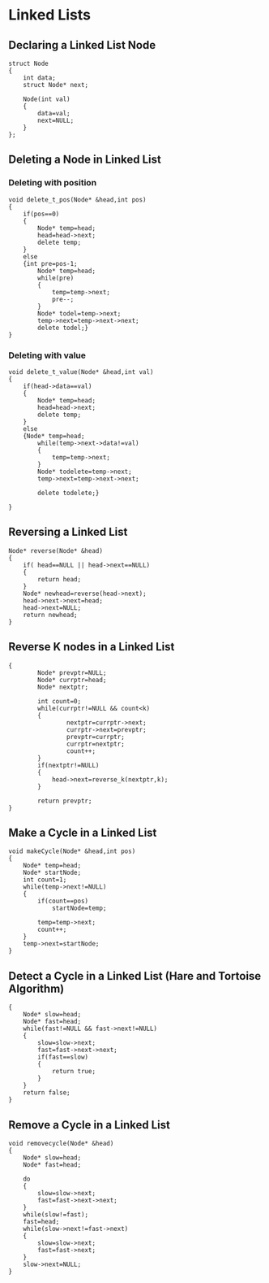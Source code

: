 # Linked Lists 

## Declaring a Linked List Node 
```
struct Node
{
	int data;
	struct Node* next;

	Node(int val)
	{
		data=val;
		next=NULL;
	}
};
```
## Deleting a Node in Linked List

### Deleting with position 
```
void delete_t_pos(Node* &head,int pos)
{
	if(pos==0)
	{
		Node* temp=head;
		head=head->next;
		delete temp;
	}
	else
	{int pre=pos-1;
		Node* temp=head;
		while(pre)
		{
			temp=temp->next;
			pre--;
		}
		Node* todel=temp->next;
		temp->next=temp->next->next;
		delete todel;}
}
```
### Deleting with value
```
void delete_t_value(Node* &head,int val)
{
	if(head->data==val)
	{
		Node* temp=head;
		head=head->next;
		delete temp;
	}
	else
	{Node* temp=head;
		while(temp->next->data!=val)
		{
			temp=temp->next;
		}
		Node* todelete=temp->next;
		temp->next=temp->next->next;
	
		delete todelete;}

}
```

## Reversing a Linked List 
```
Node* reverse(Node* &head)
{
	if( head==NULL || head->next==NULL)
	{
		return head;
	}
	Node* newhead=reverse(head->next);
	head->next->next=head;
	head->next=NULL;
	return newhead;
}
```

## Reverse K nodes in a Linked List 
```
{
		Node* prevptr=NULL;
		Node* currptr=head;
		Node* nextptr;

		int count=0;
		while(currptr!=NULL && count<k)
		{
				nextptr=currptr->next;
				currptr->next=prevptr;
				prevptr=currptr;
				currptr=nextptr;
				count++;
		}
		if(nextptr!=NULL)
		{
			head->next=reverse_k(nextptr,k);
		}

		return prevptr;
}
```
## Make a Cycle in a Linked List 
```
void makeCycle(Node* &head,int pos)
{
	Node* temp=head;
	Node* startNode;
	int count=1;
	while(temp->next!=NULL)
	{
		if(count==pos)
			startNode=temp;

		temp=temp->next;
		count++;
	}
	temp->next=startNode;
}

```

## Detect a Cycle in a Linked List (Hare and Tortoise Algorithm)
```
{
	Node* slow=head;
	Node* fast=head;
	while(fast!=NULL && fast->next!=NULL)
	{
		slow=slow->next;
		fast=fast->next->next;
		if(fast==slow)
		{
			return true;
		}
	}
	return false;
}
```

## Remove a Cycle in a Linked List 
```
void removecycle(Node* &head)
{
	Node* slow=head;
	Node* fast=head;

	do
	{
		slow=slow->next;
		fast=fast->next->next;
	}
	while(slow!=fast);
	fast=head;
	while(slow->next!=fast->next)
	{
		slow=slow->next;
		fast=fast->next;
	}
	slow->next=NULL;
}

```
